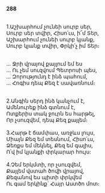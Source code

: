 **288**

\
1.Աշխարհում չունեի սուրբ սեր,\
Սուրբ սեր տվիր, Հիսո՛ւս, ի՜մ Տեր,\
Աշխարհում չունեի սուրբ կյանք,\
Սուրբ կյանք տվիր, Փրկի՛չ իմ Տեր։

\
 ... Ջրի վրայով քայլում եմ ես\
 ... Ու չեմ սուզվում Պետրոսի պես,\
 ... Զորությունդ է ինձ պահում,\
 ... Հոգիս դեպ Քեզ է սավառնում։

\
2.Անգին սերդ ինձ կանչում է,\
Ամենուրեք ինձ գտնում է,\
Ոտքերիս տակ ջուրն ես հարթել,\
Որ չսուզվեմ, դեպ Քեզ քայլեմ։\
\
3.Հարթ է ճամփաս, առջևս լույս,\
Միայն Քեզ եմ տեսնում, Հիսո՛ւս,\
Ձեռքս եմ մեկնել, Քեզ եմ գալիս,\
Ո՛վ իմ կյանքի փրկարար հույս:\
\
4.Չեմ երկմտի, որ չսուզվեմ,\
Քայլեմ վստահ ծովի վրայով,\
Քեզանով ես պիտի փրկվեմ\
Ու գամ երկինք` Հայր Աստծո մոտ։
